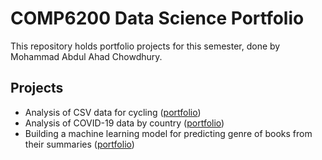 # COMP6200 Data Science Portfolio 

This repository holds portfolio projects for this semester, done by Mohammad Abdul Ahad Chowdhury.

## Projects

- Analysis of CSV data for cycling ([portfolio](/Portfolio%201.ipynb))
- Analysis of COVID-19 data by country ([portfolio](/Portfolio%202.ipynb))
- Building a machine learning model for predicting genre of books from their summaries ([portfolio](/Portfolio%203.ipynb))

